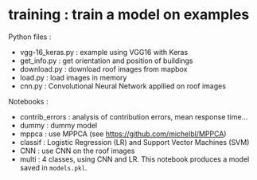 # training : train a model on examples

Python files :

* vgg-16_keras.py : example using VGG16 with Keras
* get_info.py : get orientation and position of buildings
* download.py : download roof images from mapbox
* load.py : load images in memory
* cnn.py : Convolutional Neural Network appllied on roof images

Notebooks :

* contrib_errors : analysis of contribution errors, mean response time...
* dummy : dummy model
* mppca : use MPPCA (see https://github.com/michelbl/MPPCA)
* classif : Logistic Regression (LR) and Support Vector Machines (SVM)
* CNN : use CNN on the roof images
* multi : 4 classes, using CNN and LR. This notebook produces a model saved in `models.pkl`.

